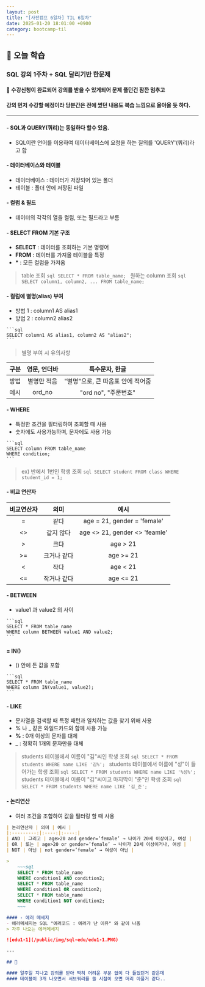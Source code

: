 ```yaml
---
layout: post
title: "[사전캠프 6일차] TIL 6일차"
date: 2025-01-20 18:01:00 +0900
category: bootcamp-til
---
```


## 📖 오늘 학습
### SQL 강의 1주차 + SQL 달리기반 한문제

#### 📃 수강신청이 완료되어 강의를 받을 수 있게되어 문제 풀던건 잠깐 멈추고 
#### 강의 먼저 수강할 예정이라 당분간은 전에 썼던 내용도 복습 느낌으로 올아올 듯 하다.

--- 

#### - SQL과 QUERY(쿼리)는 동일하다 할수 있음.
- SQL이란 언어를 이용하여 데이터베이스에 요청을 하는 질의를 'QUERY'(쿼리)라고 함

#### - 데이터베이스와 테이블
- 데이터베이스 : 데이터가 저장되어 있는 폴더
- 테이블 : 폴더 안에 저장된 파일

#### - 컬럼 & 필드
- 데이터의 각각의 열을 컬럼, 또는 필드라고 부름

#### - SELECT FROM 기본 구조
- **SELECT** : 데이터를 조회하는 기본 명령어
- **FROM** : 데이터를 가져올 테이블을 특정
- **\*** : 모든 컬럼을 가져옴
> table 조회
    ```sql
    SELECT * FROM table_name;
    ```
> 원하는 column 조회
    ```sql
    SELECT column1, column2, ... FROM table_name;
    ```

#### - 컬럼에 별명(alias) 부여
- 방법 1 : column1 AS alias1
- 방법 2 : column2 alias2
>
    ```sql
    SELECT column1 AS alias1, column2 AS "alias2";
    ```
> 별명 부여 시 유의사항

| 구분 | 영문, 언더바 | 특수문자, 한글 |
|:----:|:-----------:|:-------------:|
| 방법 | 별명만 적음 | "별명"으로, 큰 따옴표 안에 적어줌|
| 예시 | ord_no | "ord no", "주문번호" |



#### - WHERE
- 특정한 조건을 필터링하여 조회할 때 사용
- 숫자에도 사용가능하며, 문자에도 사용 가능
>
    ```sql
    SELECT column FROM table_name
    WHERE condition;
    ```
> ex) 반에서 1번인 학생 조회
    ```sql
    SELECT student FROM class
    WHERE student_id = 1;
    ```

#### - 비교 연산자

| 비교연산자 | 의미 | 예시 |
|:---------:|:----:|:----:|
| = | 같다 | age = 21, gender = 'female' |
| <> | 같지 않다 | age <> 21, gender <> 'feamle' |
| > | 크다 | age > 21 |
| >= | 크거나 같다 | age >= 21 |
| < | 작다 | age < 21 |
| <= | 작거나 같다 | age <= 21 |


#### - BETWEEN
- value1 과 value2 의 사이
>
    ```sql
    SELECT * FROM table_name
    WHERE column BETWEEN value1 AND value2;
    ```

#### = IN()
- () 안에 든 값을 포함
>
    ```sql
    SELECT * FROM table_name
    WHERE column IN(value1, value2);
    ```

#### - LIKE
- 문자열을 검색할 때 특정 패턴과 일치하는 값을 찾기 위해 사용
- % 나 _ 같은 와일드카드와 함께 사용 가능
- **%** : 0개 이상의 문자를 대체
- **_** : 정확히 1개의 문자만을 대체
> students 테이블에서 이름이 "김"씨인 학생 조회
    ```sql
    SELECT * FROM students WHERE name LIKE '김%';
    ```
> students 테이블에서 이름에 "성"이 들어가는 학생 조회
    ```sql
    SELECT * FROM students WHERE name LIKE '%성%';
    ```
> students 테이블에서 이름이 "김"씨이고 마지막이 "준"인 학생 조회
    ```sql
    SELECT * FROM students WHERE name LIKE '김_준';
    ```

#### - 논리연산
- 여러 조건을 조합하여 값을 필터링 할 때 사용

```markdown
| 논리연산자 | 의미 | 예시 |
|:---------:|:----:|:----:|
| AND | 그리고 | age>20 and gender=’female’ → 나이가 20세 이상이고, 여성 |
| OR | 또는 | age>20 or gender=’female’ → 나이가 20세 이상이거나, 여성 |
| NOT | 아닌 | not gender=’female’ → 여성이 아닌 |

> 
    ~~~sql
    SELECT * FROM table_name
    WHERE condition1 AND condition2;
    SELECT * FROM table_name
    WHERE condition1 OR condition2;
    SELECT * FROM table_name
    WHERE condition1 NOT condition2;
    ~~~

#### - 에러 메세지
- 에러메세지는 SQL "에러코드 : 에러가 난 이유" 와 같이 나옴
> 자주 나오는 에러메세지

![edu1-1](/public/img/sql-edu/edu1-1.PNG)

---

## 💬

#### 일주일 지나고 강의를 받아 딱히 어려운 부분 없이 다 들었던거 같은데
#### 테이블이 3개 나오면서 서브쿼리를 쓸 시점이 오면 머리 아플거 같다..